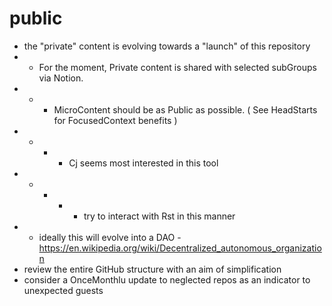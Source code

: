 # public
* the "private" content is evolving towards a "launch" of this repository
* * For the moment, Private content is shared with selected subGroups via Notion.
* * * MicroContent should be as Public as possible.  ( See HeadStarts for FocusedContext benefits )
* * * * Cj seems most interested in this tool
* * * * * try to interact with Rst in this manner
* * ideally this will evolve into a DAO - https://en.wikipedia.org/wiki/Decentralized_autonomous_organization
* review the entire GitHub structure with an aim of simplification
* consider a OnceMonthlu update to neglected repos as an indicator to unexpected guests
